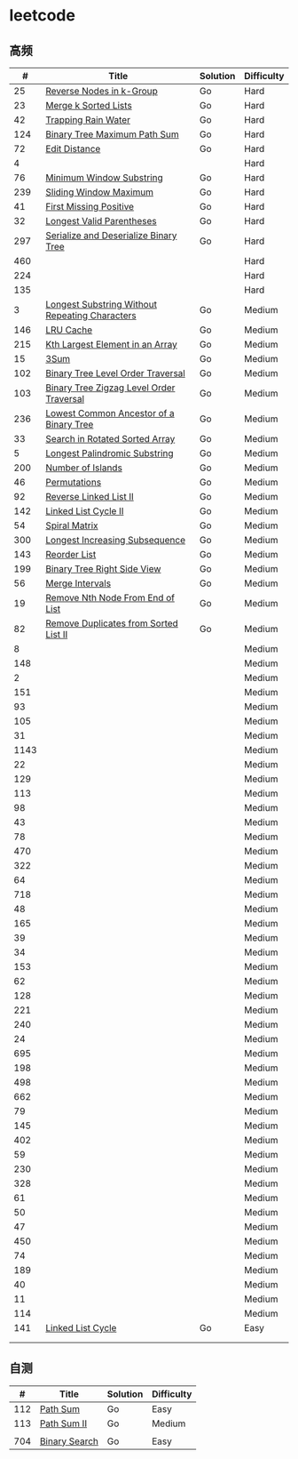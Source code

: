 # leetcode
## 高频

| #    | Title                                                        | Solution | Difficulty |
| ---- | ------------------------------------------------------------ | -------- | ---------- |
| 25   | [Reverse Nodes in k-Group](https://leetcode.com/problems/reverse-nodes-in-k-group) | Go       | Hard       |
| 23   | [Merge k Sorted Lists](https://leetcode.com/problems/merge-k-sorted-lists) | Go       | Hard       |
| 42   | [Trapping Rain Water](https://leetcode.com/problems/trapping-rain-water) | Go       | Hard       |
| 124  | [Binary Tree Maximum Path Sum](https://leetcode.com/problems/binary-tree-maximum-path-sum) | Go       | Hard       |
| 72   | [Edit Distance](https://leetcode.com/problems/edit-distance) | Go       | Hard       |
| 4    |                                                              |          | Hard       |
| 76   | [Minimum Window Substring](https://leetcode.com/problems/minimum-window-substring) | Go       | Hard       |
| 239  | [Sliding Window Maximum](https://leetcode.com/problems/sliding-window-maximum) | Go       | Hard       |
| 41   | [First Missing Positive](https://leetcode.com/problems/first-missing-positive) | Go       | Hard       |
| 32   | [Longest Valid Parentheses](https://leetcode.com/problems/longest-valid-parentheses) | Go       | Hard       |
| 297  | [Serialize and Deserialize Binary Tree](https://leetcode.com/problems/serialize-and-deserialize-binary-tree) | Go       | Hard       |
| 460  |                                                              |          | Hard       |
| 224  |                                                              |          | Hard       |
| 135  |                                                              |          | Hard       |
| 3    | [Longest Substring Without Repeating Characters](https://leetcode.com/problems/longest-substring-without-repeating-characters/) | Go       | Medium     |
| 146  | [LRU Cache](https://leetcode.com/problems/lru-cache)         | Go       | Medium     |
| 215  | [Kth Largest Element in an Array](https://leetcode.com/problems/kth-largest-element-in-an-array) | Go       | Medium     |
| 15   | [3Sum](https://leetcode.com/problems/3sum)                   | Go       | Medium     |
| 102  | [Binary Tree Level Order Traversal](https://leetcode.com/problems/binary-tree-level-order-traversal) | Go       | Medium     |
| 103  | [Binary Tree Zigzag Level Order Traversal](https://leetcode.com/problems/binary-tree-zigzag-level-order-traversal) | Go       | Medium     |
| 236  | [Lowest Common Ancestor of a Binary Tree](https://leetcode.com/problems/lowest-common-ancestor-of-a-binary-tree) | Go       | Medium     |
| 33   | [Search in Rotated Sorted Array](https://leetcode.com/problems/search-in-rotated-sorted-array) | Go       | Medium     |
| 5    | [Longest Palindromic Substring](https://leetcode.com/problems/longest-palindromic-substring) | Go       | Medium     |
| 200  | [Number of Islands](https://leetcode.com/problems/number-of-islands) | Go       | Medium     |
| 46   | [Permutations](https://leetcode.com/problems/permutations)   | Go       | Medium     |
| 92   | [Reverse Linked List II](https://leetcode.com/problems/reverse-linked-list-ii) | Go       | Medium     |
| 142  | [Linked List Cycle II](https://leetcode.com/problems/linked-list-cycle-ii) | Go       | Medium     |
| 54   | [Spiral Matrix](https://leetcode.com/problems/spiral-matrix) | Go       | Medium     |
| 300  | [Longest Increasing Subsequence](https://leetcode.com/problems/longest-increasing-subsequence) | Go       | Medium     |
| 143  | [Reorder List](https://leetcode.com/problems/reorder-list)   | Go       | Medium     |
| 199  | [Binary Tree Right Side View](https://leetcode.com/problems/binary-tree-right-side-view) | Go       | Medium     |
| 56   | [Merge Intervals](https://leetcode.com/problems/merge-intervals) | Go       | Medium     |
| 19   | [Remove Nth Node From End of List](https://leetcode.com/problems/remove-nth-node-from-end-of-list) | Go       | Medium     |
| 82   | [Remove Duplicates from Sorted List II](https://leetcode.com/problems/remove-duplicates-from-sorted-list-ii) | Go       | Medium     |
| 8    |                                                              |          | Medium     |
| 148  |                                                              |          | Medium     |
| 2    |                                                              |          | Medium     |
| 151  |                                                              |          | Medium     |
| 93   |                                                              |          | Medium     |
| 105  |                                                              |          | Medium     |
| 31   |                                                              |          | Medium     |
| 1143 |                                                              |          | Medium     |
| 22   |                                                              |          | Medium     |
| 129  |                                                              |          | Medium     |
| 113  |                                                              |          | Medium     |
| 98   |                                                              |          | Medium     |
| 43   |                                                              |          | Medium     |
| 78   |                                                              |          | Medium     |
| 470  |                                                              |          | Medium     |
| 322  |                                                              |          | Medium     |
| 64   |                                                              |          | Medium     |
| 718  |                                                              |          | Medium     |
| 48   |                                                              |          | Medium     |
| 165  |                                                              |          | Medium     |
| 39   |                                                              |          | Medium     |
| 34   |                                                              |          | Medium     |
| 153  |                                                              |          | Medium     |
| 62   |                                                              |          | Medium     |
| 128  |                                                              |          | Medium     |
| 221  |                                                              |          | Medium     |
| 240  |                                                              |          | Medium     |
| 24   |                                                              |          | Medium     |
| 695  |                                                              |          | Medium     |
| 198  |                                                              |          | Medium     |
| 498  |                                                              |          | Medium     |
| 662  |                                                              |          | Medium     |
| 79   |                                                              |          | Medium     |
| 145  |                                                              |          | Medium     |
| 402  |                                                              |          | Medium     |
| 59   |                                                              |          | Medium     |
| 230  |                                                              |          | Medium     |
| 328  |                                                              |          | Medium     |
| 61   |                                                              |          | Medium     |
| 50   |                                                              |          | Medium     |
| 47   |                                                              |          | Medium     |
| 450  |                                                              |          | Medium     |
| 74   |                                                              |          | Medium     |
| 189  |                                                              |          | Medium     |
| 40   |                                                              |          | Medium     |
| 11   |                                                              |          | Medium     |
| 114  |                                                              |          | Medium     |
| 141  | [Linked List Cycle](https://leetcode.com/problems/linked-list-cycle) | Go       | Easy       |
|      |                                                              |          |            |
|      |                                                              |          |            |



## 自测

| #    | Title                                                        | Solution | Difficulty |
| ---- | ------------------------------------------------------------ | -------- | ---------- |
| 112  | [Path Sum](https://leetcode.com/problems/path-sum)           | Go       | Easy       |
| 113  | [Path Sum II](https://leetcode.com/problems/path-sum-ii)     | Go       | Medium     |
|      |                                                              |          |            |
| 704  | [Binary Search](https://leetcode.com/problems/binary-search) | Go       | Easy       |

